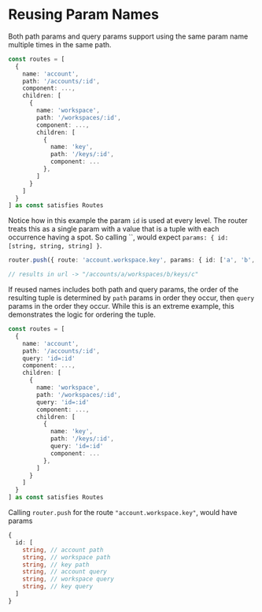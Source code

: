 # Reusing Param Names

Both path params and query params support using the same param name multiple times in the same path.

```ts {4,9,14}
const routes = [
  {
    name: 'account',
    path: '/accounts/:id',
    component: ...,
    children: [
      {
        name: 'workspace',
        path: '/workspaces/:id',
        component: ...,
        children: [
          { 
            name: 'key', 
            path: '/keys/:id', 
            component: ... 
          },
        ]
      }
    ]
  }
] as const satisfies Routes
```

Notice how in this example the param `id` is used at every level. The router treats this as a single param with a value that is a tuple with each occurrence having a spot. So calling ``, would expect `params: { id: [string, string, string] }`.

```ts
router.push({ route: 'account.workspace.key', params: { id: ['a', 'b', 'c'] } })

// results in url -> "/accounts/a/workspaces/b/keys/c"
```

If reused names includes both path and query params, the order of the resulting tuple is determined by `path` params in order they occur, then `query` params in the order they occur. While this is an extreme example, this demonstrates the logic for ordering the tuple.

```ts
const routes = [
  {
    name: 'account',
    path: '/accounts/:id',
    query: 'id=:id'
    component: ...,
    children: [
      {
        name: 'workspace',
        path: '/workspaces/:id',
        query: 'id=:id'
        component: ...,
        children: [
          { 
            name: 'key', 
            path: '/keys/:id', 
            query: 'id=:id'
            component: ... 
          },
        ]
      }
    ]
  }
] as const satisfies Routes
```

Calling `router.push` for the route `"account.workspace.key"`, would have params

```ts
{
  id: [
    string, // account path
    string, // workspace path
    string, // key path
    string, // account query
    string, // workspace query
    string, // key query
  ]
}
```
